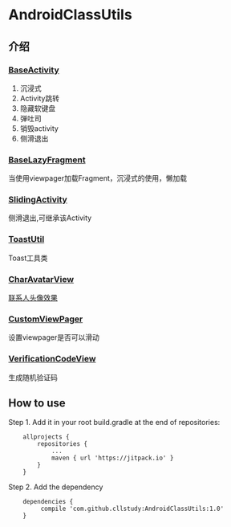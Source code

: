 # AndroidClassUtils

## 介绍
### [BaseActivity](http://t.cn/RmfloMs)
1. 沉浸式
2. Activity跳转  
3. 隐藏软键盘  
4. 弹吐司  
5. 销毁activity
6. 侧滑退出

### [BaseLazyFragment](http://dwz.cn/7Kqc9R)
当使用viewpager加载Fragment，沉浸式的使用，懒加载  
### [SlidingActivity](http://t.cn/RmfjRQf)
侧滑退出,可继承该Activity
### [ToastUtil](http://t.cn/RmfjsXm)
Toast工具类
### [CharAvatarView](https://urlc.cn/RmfY9fY)
[联系人头像效果](https://urlc.cn/RmfYuNB)

### [CustomViewPager](https://urlc.cn/RmfT7j4)
设置viewpager是否可以滑动
### [VerificationCodeView](https://urlc.cn/RmfTyBB)
生成随机验证码




## How to use

Step 1. Add it in your root build.gradle at the end of repositories:

```
	allprojects {
		repositories {
			...
			maven { url 'https://jitpack.io' }
		}
	}
```

Step 2. Add the dependency

```
	dependencies {
		 compile 'com.github.cllstudy:AndroidClassUtils:1.0'
	}
  ```
